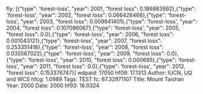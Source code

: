 fly: [{"type": 'forest-loss', "year": 2001, "forest loss": 0.186883992},{"type": 'forest-loss', "year": 2002, "forest loss": 0.066426466},{"type": 'forest-loss', "year": 2003, "forest loss": 0.009841401},{"type": 'forest-loss', "year": 2004, "forest loss": 0.107086067},{"type": 'forest-loss', "year": 2005, "forest loss": 0.0},{"type": 'forest-loss', "year": 2006, "forest loss": 0.001043121},{"type": 'forest-loss', "year": 2007, "forest loss": 0.253351418},{"type": 'forest-loss', "year": 2008, "forest loss": 0.035567022},{"type": 'forest-loss', "year": 2009, "forest loss": 0.0},{"type": 'forest-loss', "year": 2010, "forest loss": 0.000695},{"type": 'forest-loss', "year": 2011, "forest loss": 0.0},{"type": 'forest-loss', "year": 2012, "forest loss": 0.153376747}]
wdpaid: 17050
hf09: 17.1313
Author: IUCN, UQ and WCS
hfcg: 1.0989
Tags: TEST
fc: 67.32971107
Title: Mount Taishan
Year: 2000
Date: 2000
hf93: 16.0324
